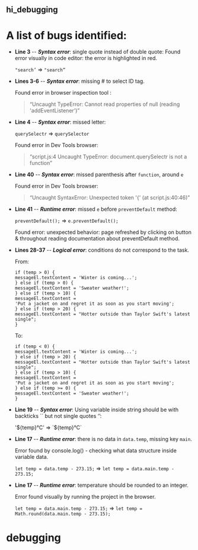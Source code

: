 ## hi_debugging

# A list of bugs identified:

- **Line 3** --
  **_Syntax error_**: single quote instead of double quote:
  Found error visually in code editor: the error is highlighted in red.

  `"search’` => `"search”`

- **Lines 3-6** --
  **_Syntax error_**: missing # to select ID tag.

  Found error in browser inspection tool :

  > “Uncaught TypeError: Cannot read properties of null (reading 'addEventListener’)”

- **Line 4** --
  **_Syntax error_**: missed letter:

  `querySelectr` => `querySelector`

  Found error in Dev Tools browser:

  > “script.js:4 Uncaught TypeError: document.querySelectr is not a function”

- **Line 40** --
  **_Syntax error_**: missed parenthesis after `function`, around `e`

  Found error in Dev Tools browser:

  > “Uncaught SyntaxError: Unexpected token '{' (at script.js:40:46)”

- **Line 41** --
  **_Runtime error_**: missed `e` before `preventDefault` method:

  `preventDefault();` => `e.preventDefault();`

  Found error: unexpected behavior: page refreshed by clicking on button & throughout reading documentation about preventDefault method.

- **Lines 28-37** --
  **_Logical error_**: conditions do not correspond to the task.

  From:

  ```
  if (temp > 0) {
  messageEl.textContent = 'Winter is coming...';
  } else if (temp > 0) {
  messageEl.textContent = 'Sweater weather!';
  } else if (temp > 10) {
  messageEl.textContent =
  'Put a jacket on and regret it as soon as you start moving';
  } else if (temp > 20) {
  messageEl.textContent = "Hotter outside than Taylor Swift's latest single";
  }
  ```

  To:

  ```
  if (temp < 0) {
  messageEl.textContent = 'Winter is coming...';
  } else if (temp > 20) {
  messageEl.textContent = "Hotter outside than Taylor Swift's latest single";
  } else if (temp > 10) {
  messageEl.textContent =
  'Put a jacket on and regret it as soon as you start moving';
  } else if (temp >= 0) {
  messageEl.textContent = 'Sweater weather!';
  }
  ```

- **Line 19** --
  **_Syntax error_**: Using variable inside string should be with backticks `` but not single quotes ‘’:

  \'\${temp}°C' => &#96;${temp}°C&#96;

- **Line 17** --
  **_Runtime error_**: there is no data in `data.temp`, missing key `main`.

  Error found by console.log() - checking what data structure inside variable data.

  `let temp = data.temp - 273.15;` => `let temp = data.main.temp - 273.15;`

- **Line 17** --
  **_Runtime error_**: temperature should be rounded to an integer.

  Error found visually by running the project in the browser.

  `let temp = data.main.temp - 273.15;` => `let temp = Math.round(data.main.temp - 273.15);`
# debugging
